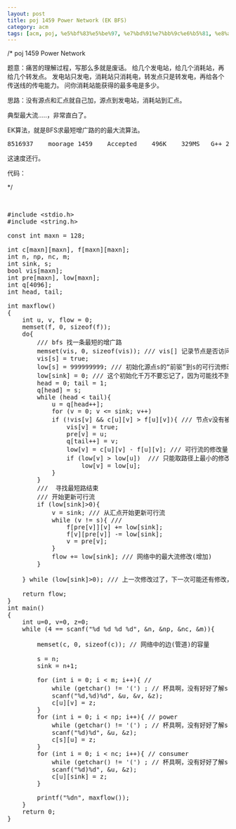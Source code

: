 ```yaml
---
layout: post
title: poj 1459 Power Network (EK BFS)
category: acm
tags: [acm, poj, %e5%bf%83%e5%be%97, %e7%bd%91%e7%bb%9c%e6%b5%81, %e8%a7%a3%e9%a2%98%e6%8a%a5%e5%91%8a]
---
```


/*
poj 1459 Power Network

题意：痛苦的理解过程，写那么多就是废话。
给几个发电站，给几个消耗站，再给几个转发点。
发电站只发电，消耗站只消耗电，转发点只是转发电，再给各个传送线的传电能力。
问你消耗站能获得的最多电是多少。

思路：没有源点和汇点就自己加，源点到发电站，消耗站到汇点。

典型最大流.....，非常直白了。

EK算法，就是BFS求最短增广路的的最大流算法。
<pre>8516937	moorage	1459	Accepted	496K	329MS	G++	2413B	2011-04-20 17:33:12</pre>
这速度还行。

代码：

*/<!--more-->
<pre> 

#include &lt;stdio.h&gt;
#include &lt;string.h&gt;

const int maxn = 128;

int c[maxn][maxn], f[maxn][maxn];
int n, np, nc, m;
int sink, s;
bool vis[maxn];
int pre[maxn], low[maxn];
int q[4096];
int head, tail;

int maxflow()
{
    int u, v, flow = 0;
    memset(f, 0, sizeof(f));
    do{
        /// bfs 找一条最短的增广路
        memset(vis, 0, sizeof(vis)); /// vis[] 记录节点是否访问
        vis[s] = true;
        low[s] = 999999999; /// 初始化源点s的“前驱”到s的可行流修改量无限大
        low[sink] = 0; /// 这个初始化千万不要忘记了，因为可能找不到路啊
        head = 0; tail = 1;
        q[head] = s;
        while (head &lt; tail){
            u = q[head++]; 
            for (v = 0; v &lt;= sink; v++)
            if (!vis[v] &amp;&amp; c[u][v] &gt; f[u][v]){ /// 节点v没有被访问，而且当前最大可行流f可以修改
                vis[v] = true;
                pre[v] = u;
                q[tail++] = v;
                low[v] = c[u][v] - f[u][v]; /// 可行流的修改量
                if (low[v] &gt; low[u])  /// 只能取路径上最小的修改量
                    low[v] = low[u];
            }
        }
        ///  寻找最短路结束
        /// 开始更新可行流
        if (low[sink]&gt;0){
            v = sink; /// 从汇点开始更新可行流
            while (v != s){ /// 
                f[pre[v]][v] += low[sink];
                f[v][pre[v]] -= low[sink];
                v = pre[v];
            }
            flow += low[sink]; /// 网络中的最大流修改(增加)
        }

    } while (low[sink]&gt;0); /// 上一次修改过了，下一次可能还有修改，没有修改则算法结束

    return flow;
}
int main()
{
    int u=0, v=0, z=0;
    while (4 == scanf("%d %d %d %d", &amp;n, &amp;np, &amp;nc, &amp;m)){

        memset(c, 0, sizeof(c)); // 网络中的边(管道)的容量

        s = n;
        sink = n+1;

        for (int i = 0; i &lt; m; i++){ // 
            while (getchar() != '(') ; // 杯具啊，没有好好了解scanf的输入啊
            scanf("%d,%d)%d", &amp;u, &amp;v, &amp;z);
            c[u][v] = z;
        }
        for (int i = 0; i &lt; np; i++){ // power
            while (getchar() != '(') ; // 杯具啊，没有好好了解scanf的输入啊
            scanf("%d)%d", &amp;u, &amp;z);
            c[s][u] = z;
        }
        for (int i = 0; i &lt; nc; i++){ // consumer
            while (getchar() != '(') ; // 杯具啊，没有好好了解scanf的输入啊
            scanf("%d)%d", &amp;u, &amp;z);
            c[u][sink] = z;
        }

        printf("%dn", maxflow());
    }
    return 0;
}</pre>
